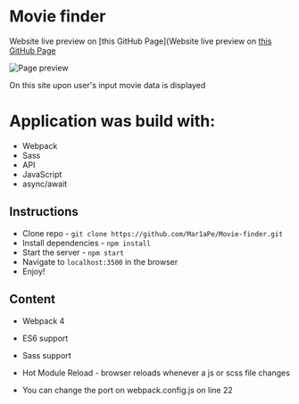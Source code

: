 # Movie finder

Website live preview on [this GitHub Page](Website live preview on [this GitHub Page](https://mar1ape.github.io/Business-Landing-Page/)


![Page preview](./images/movieView.JPG)

On this site upon user's input movie data is displayed

# Application was build with:

* Webpack
* Sass
* API
* JavaScript
* async/await

## Instructions

* Clone repo - `git clone https://github.com/Mar1aPe/Movie-finder.git`
* Install dependencies - `npm install`
* Start the server - `npm start`
* Navigate to `localhost:3500` in the browser
* Enjoy!

## Content

* Webpack 4
* ES6 support
* Sass support
* Hot Module Reload - browser reloads whenever a js or scss file changes

* You can change the port on webpack.config.js on line 22
